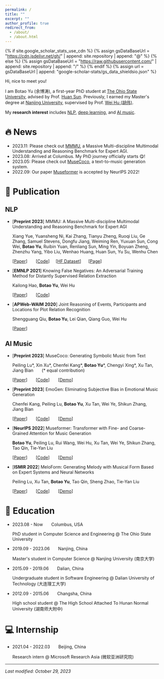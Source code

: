 ```yaml
---
permalink: /
title: ""
excerpt: ""
author_profile: true
redirect_from: 
  - /about/
  - /about.html
---
```


{% if site.google_scholar_stats_use_cdn %}
{% assign gsDataBaseUrl = "https://cdn.jsdelivr.net/gh/" | append: site.repository | append: "@" %}
{% else %}
{% assign gsDataBaseUrl = "https://raw.githubusercontent.com/" | append: site.repository | append: "/" %}
{% endif %}
{% assign url = gsDataBaseUrl | append: "google-scholar-stats/gs_data_shieldsio.json" %}

<span class='anchor' id='about-me'></span>

Hi, nice to meet you!

I am Botao Yu (余博涛), a first-year PhD student at [The Ohio State University](https://www.osu.edu/), advised by Prof. [Huan Sun](http://web.cse.ohio-state.edu/~sun.397/). Previously, I earned my Master's degree at [Nanjing University](https://www.nju.edu.cn/en/), supervised by Prof. [Wei Hu (胡伟)](http://ws.nju.edu.cn/wiki/Wiki.jsp?page=Wei%20Hu).

My **research interest** includes <u>NLP</u>, <u>deep learning</u>, and <u>AI music</u>.

# 🔥 News
- 2023.11: Please check out [MMMU](#pub-mmmu), a Massive Multi-discipline Multimodal Understanding and Reasoning Benchmark for Expert AGI.
- 2023.08: Arrived at Columbus. My PhD journey officially starts 😋!
- 2023.05: Please check out [MuseCoco](#pub-musecoco), a text-to-music generation system.
- 2022.09: Our paper [Museformer](#pub-museformer) is accepted by NeurIPS 2022!

# 📝 Publication

## NLP

<span class='anchor' id='pub-mmmu'></span>

- [**Preprint 2023**] MMMU: A Massive Multi-discipline Multimodal Understanding and Reasoning Benchmark for Expert AGI

  Xiang Yue, Yuansheng Ni, Kai Zhang, Tianyu Zheng, Ruoqi Liu, Ge Zhang, Samuel Stevens, Dongfu Jiang, Weiming Ren, Yuxuan Sun, Cong Wei, **Botao Yu**, Ruibin Yuan, Renliang Sun, Ming Yin, Boyuan Zheng, Zhenzhu Yang, Yibo Liu, Wenhao Huang, Huan Sun, Yu Su, Wenhu Chen

  [[Paper](https://arxiv.org/abs/2306.00110)] &nbsp;&nbsp;&nbsp;&nbsp;&nbsp; [[Code](https://github.com/MMMU-Benchmark/MMMU)]&nbsp;&nbsp;&nbsp;&nbsp;&nbsp;[[HF Dataset](https://huggingface.co/datasets/MMMU/MMMU)]&nbsp;&nbsp;&nbsp;&nbsp;&nbsp; [[Page](https://mmmu-benchmark.github.io)]

- [**EMNLP 2021**] Knowing False Negatives: An Adversarial Training Method for Distantly Supervised Relation Extraction

  Kailong Hao, **Botao Yu**, Wei Hu

  [[Paper](https://aclanthology.org/2021.emnlp-main.761)] &nbsp;&nbsp;&nbsp;&nbsp;&nbsp; [[Code](https://github.com/nju-websoft/fan)]

- [**APWeb-WAIM 2020**] Joint Reasoning of Events, Participants and Locations for Plot Relation Recognition

  Shengguang Qiu, **Botao Yu**, Lei Qian, Qiang Guo, Wei Hu

  [[Paper](https://link.springer.com/chapter/10.1007/978-3-030-60259-8_51)]

## AI Music

<span class='anchor' id='pub-musecoco'></span>

- [**Preprint 2023**] MuseCoco: Generating Symbolic Music from Text

  Peiling Lu\*, Xin Xu\*, Chenfei Kang\*, **Botao Yu**\*, Chengyi Xing\*, Xu Tan, Jiang Bian &nbsp;&nbsp;&nbsp;&nbsp;&nbsp; (* equal contribution)

  [[Paper](https://arxiv.org/abs/2306.00110)] &nbsp;&nbsp;&nbsp;&nbsp;&nbsp; [[Code](https://github.com/microsoft/muzic/tree/main/musecoco)] &nbsp;&nbsp;&nbsp;&nbsp;&nbsp; [[Demo](https://ai-muzic.github.io/musecoco)]   

- [**Preprint 2023**] EmoGen: Eliminating Subjective Bias in Emotional Music Generation

  Chenfei Kang, Peiling Lu, **Botao Yu**, Xu Tan, Wei Ye, Shikun Zhang, Jiang Bian

  [[Paper](https://arxiv.org/abs/2307.01229)] &nbsp;&nbsp;&nbsp;&nbsp;&nbsp; [[Code](https://github.com/microsoft/muzic/tree/main/emogen)] &nbsp;&nbsp;&nbsp;&nbsp;&nbsp; [[Demo](https://ai-muzic.github.io/emogen)]

<span class='anchor' id='pub-museformer'></span>

- [**NeurIPS 2022**] Museformer: Transformer with Fine- and Coarse-Grained Attention for Music Generation

  **Botao Yu**, Peiling Lu, Rui Wang, Wei Hu, Xu Tan, Wei Ye, Shikun Zhang, Tao Qin, Tie-Yan Liu

  [[Paper](https://openreview.net/forum?id=GFiqdZOm-Ei)] &nbsp;&nbsp;&nbsp;&nbsp;&nbsp; [[Code](https://github.com/microsoft/muzic/tree/main/museformer)] &nbsp;&nbsp;&nbsp;&nbsp;&nbsp; [[Demo](https://ai-muzic.github.io/museformer)]

- [**ISMIR 2022**] MeloForm: Generating Melody with Musical Form Based on Expert Systems and Neural Networks

  Peiling Lu, Xu Tan, **Botao Yu**, Tao Qin, Sheng Zhao, Tie-Yan Liu

  [[Paper](https://arxiv.org/abs/2208.14345)] &nbsp;&nbsp;&nbsp;&nbsp;&nbsp; [[Code](https://github.com/microsoft/muzic/tree/main/meloform)] &nbsp;&nbsp;&nbsp;&nbsp;&nbsp; [[Demo](https://ai-muzic.github.io/meloform)]


# 📖 Education
- 2023.08 - Now &nbsp;&nbsp;&nbsp;&nbsp;&nbsp; Columbus, USA

  PhD student in Computer Science and Engineering @ The Ohio State University

- 2019.09 - 2023.06 &nbsp;&nbsp;&nbsp;&nbsp;&nbsp; Nanjing, China

  Master's student in Computer Science @ Nanjing University (南京大学)

- 2015.09 - 2019.06 &nbsp;&nbsp;&nbsp;&nbsp;&nbsp; Dalian, China

  Undergraduate student in Software Engineering @ Dalian University of Technology (大连理工大学)

- 2012.09 - 2015.06 &nbsp;&nbsp;&nbsp;&nbsp;&nbsp; Changsha, China

  High school student @ The High School Attached To Hunan Normal University (湖南师大附中)

# 💻 Internship
- 2021.04 - 2022.03 &nbsp;&nbsp;&nbsp;&nbsp;&nbsp; Beijing, China
  
  Research intern @ Microsoft Research Asia (微软亚洲研究院)





---

*Last modified: October 29, 2023*